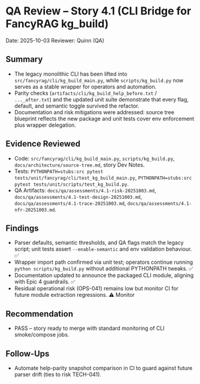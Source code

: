 # QA Review – Story 4.1 (CLI Bridge for FancyRAG kg_build)

Date: 2025-10-03
Reviewer: Quinn (QA)

## Summary
- The legacy monolithic CLI has been lifted into `src/fancyrag/cli/kg_build_main.py`, while `scripts/kg_build.py` now serves as a stable wrapper for operators and automation.
- Parity checks (`artifacts/cli/kg_build_help_before.txt` / `..._after.txt`) and the updated unit suite demonstrate that every flag, default, and semantic toggle survived the refactor.
- Documentation and risk mitigations were addressed: source tree blueprint reflects the new package and unit tests cover env enforcement plus wrapper delegation.

## Evidence Reviewed
- Code: `src/fancyrag/cli/kg_build_main.py`, `scripts/kg_build.py`, `docs/architecture/source-tree.md`, story Dev Notes.
- Tests: `PYTHONPATH=stubs:src pytest tests/unit/fancyrag/cli/test_kg_build_main.py`, `PYTHONPATH=stubs:src pytest tests/unit/scripts/test_kg_build.py`.
- QA Artifacts: `docs/qa/assessments/4.1-risk-20251003.md`, `docs/qa/assessments/4.1-test-design-20251003.md`, `docs/qa/assessments/4.1-trace-20251003.md`, `docs/qa/assessments/4.1-nfr-20251003.md`.

## Findings
- Parser defaults, semantic thresholds, and QA flags match the legacy script; unit tests assert `--enable-semantic` and env validation behaviour. ✅
- Wrapper import path confirmed via unit test; operators continue running `python scripts/kg_build.py` without additional PYTHONPATH tweaks. ✅
- Documentation updated to announce the packaged CLI module, aligning with Epic 4 guardrails. ✅
- Residual operational risk (OPS-041) remains low but monitor CI for future module extraction regressions. ⚠️ Monitor

## Recommendation
- PASS – story ready to merge with standard monitoring of CLI smoke/compose jobs.

## Follow-Ups
- Automate help-parity snapshot comparison in CI to guard against future parser drift (ties to risk TECH-041).

